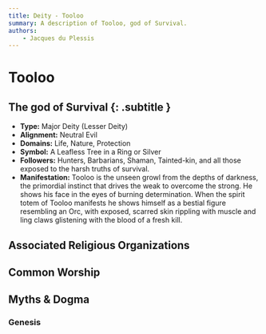 ```yaml
---
title: Deity - Tooloo
summary: A description of Tooloo, god of Survival.
authors:
    - Jacques du Plessis
---
```

# Tooloo
## The god of Survival {: .subtitle }

* **Type:** Major Deity (Lesser Deity)
* **Alignment:** Neutral Evil
* **Domains:** Life, Nature, Protection
* **Symbol:** A Leafless Tree in a Ring or Silver
* **Followers:** Hunters, Barbarians, Shaman, Tainted-kin, and all those exposed to the harsh truths of survival.
* **Manifestation:** Tooloo is the unseen growl from the depths of darkness, the primordial instinct that drives the weak to overcome the strong. He shows his face in the eyes of burning determination. When the spirit totem of Tooloo manifests he shows himself as a bestial figure resembling an Orc, with exposed, scarred skin rippling with muscle and ling claws glistening with the blood of a fresh kill.

## Associated Religious Organizations

## Common Worship

## Myths & Dogma
### Genesis
